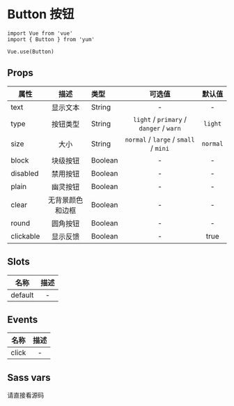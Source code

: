 # Button 按钮

```JS
import Vue from 'vue'
import { Button } from 'yum'

Vue.use(Button)
```

## Props

| 属性 | 描述 | 类型 | 可选值 | 默认值 |
| - | :-: | :- | :-: | :-: |
| text | 显示文本 | String | - | - |
| type | 按钮类型 | String | `light` / `primary` / `danger` / `warn` | `light` |
| size | 大小 | String | `normal` /  `large` / `small` / `mini` |  `normal` |
| block | 块级按钮 | Boolean | - | - |
| disabled | 禁用按钮 | Boolean | - | - |
| plain | 幽灵按钮 | Boolean | - | - |
| clear | 无背景颜色和边框 | Boolean | - | - |
| round | 圆角按钮 | Boolean | - | - |
| clickable | 显示反馈 | Boolean | - | true |


## Slots

| 名称 | 描述 |
| :-: | :-: |
| default | - |


## Events

| 名称 | 描述 |
| :-: | :-: |
| click | - |


## Sass vars

请直接看源码
